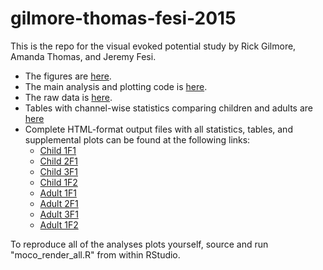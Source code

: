 # gilmore-thomas-fesi-2015

This is the repo for the visual evoked potential study by Rick Gilmore, Amanda Thomas, and Jeremy Fesi.

- The figures are [here](figs/).
- The main analysis and plotting code is [here](/R).
- The raw data is [here](/csv).
- Tables with channel-wise statistics comparing children and adults are [here](/xlsx)
- Complete HTML-format output files with all statistics, tables, and supplemental plots can be found at the following links:
    - [Child 1F1](https://rawgit.com/gilmore-lab/gilmore-thomas-fesi-2015/master/html/child.1F1.html)
    - [Child 2F1](https://rawgit.com/gilmore-lab/gilmore-thomas-fesi-2015/master/html/child.2F1.html)
    - [Child 3F1](https://rawgit.com/gilmore-lab/gilmore-thomas-fesi-2015/master/html/child.3F1.html)
    - [Child 1F2](https://rawgit.com/gilmore-lab/gilmore-thomas-fesi-2015/master/html/child.1F2.html)
    - [Adult 1F1](https://rawgit.com/gilmore-lab/gilmore-thomas-fesi-2015/master/html/adult.1F1.html)
    - [Adult 2F1](https://rawgit.com/gilmore-lab/gilmore-thomas-fesi-2015/master/html/adult.2F1.html)
    - [Adult 3F1](https://rawgit.com/gilmore-lab/gilmore-thomas-fesi-2015/master/html/adult.3F1.html)
    - [Adult 1F2](https://rawgit.com/gilmore-lab/gilmore-thomas-fesi-2015/master/html/adult.1F2.html)

To reproduce all of the analyses plots yourself, source and run "moco_render_all.R" from within RStudio.
